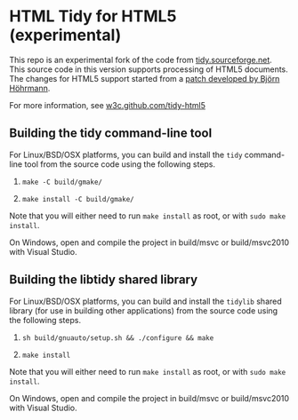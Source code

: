 # HTML Tidy for HTML5 (experimental)

This repo is an experimental fork of the code from [tidy.sourceforge.net][1].
This source code in this version supports processing of HTML5 documents. The
changes for HTML5 support started from a [patch developed by Björn Höhrmann][2].

   [1]: http://tidy.sourceforge.net

   [2]: http://lists.w3.org/Archives/Public/www-archive/2011Nov/0007.html

For more information, see [w3c.github.com/tidy-html5][3]

   [3]: http://w3c.github.com/tidy-html5/

## Building the tidy command-line tool

For Linux/BSD/OSX platforms, you can build and install the `tidy` command-line
tool from the source code using the following steps.

  1. `make -C build/gmake/`

  2. `make install -C build/gmake/`

Note that you will either need to run `make install` as root, or with `sudo make
install`.

On Windows, open and compile the project in build/msvc or build/msvc2010 with Visual Studio.

## Building the libtidy shared library

For Linux/BSD/OSX platforms, you can build and install the `tidylib` shared
library (for use in building other applications) from the source code using the
following steps.

  1. `sh build/gnuauto/setup.sh && ./configure && make`

  2. `make install`

Note that you will either need to run `make install` as root, or with `sudo make
install`.

On Windows, open and compile the project in build/msvc or build/msvc2010 with Visual Studio.
